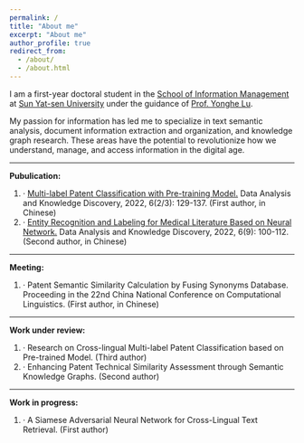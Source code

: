 ```yaml
---
permalink: /
title: "About me"
excerpt: "About me"
author_profile: true
redirect_from: 
  - /about/
  - /about.html
---
```


I am a first-year doctoral student in the [School of Information Management](https://ischool.sysu.edu.cn/) at [Sun Yat-sen University](https://www.sysu.edu.cn/sysuen/) under the guidance of [Prof. Yonghe Lu](https://ischool.sysu.edu.cn/zh-hans/teacher/luyonghe). 

My passion for information has led me to specialize in text semantic analysis, document information extraction and organization, and knowledge graph research. These areas have the potential to revolutionize how we understand, manage, and access information in the digital age.  


------------------------------------------------------------------------------------------  

**Pubulication:**

1. · [Multi-label Patent Classification with Pre-training Model.](https://www.webofscience.com/wos/alldb/full-record/CSCD:7189628) Data Analysis and Knowledge Discovery, 2022, 6(2/3): 129-137. (First author, in Chinese)
2. · [Entity Recognition and Labeling for Medical Literature Based on Neural Network.](https://www.webofscience.com/wos/alldb/full-record/CSCD:7321735) Data Analysis and Knowledge Discovery, 2022, 6(9): 100-112. (Second author, in Chinese)
------------------------------------------------------------------------------------------  

**Meeting:**

1. · Patent Semantic Similarity Calculation by Fusing Synonyms Database. Proceeding in the 22nd China National Conference on Computational Linguistics. (First author, in Chinese)
------------------------------------------------------------------------------------------  

**Work under review:**

1. · Research on Cross-lingual Multi-label Patent Classification based on Pre-trained Model. (Third author)
2. · Enhancing Patent Technical Similarity Assessment through Semantic Knowledge Graphs. (Second author)
------------------------------------------------------------------------------------------  

**Work in progress:**

1. · A Siamese Adversarial Neural Network for Cross-Lingual Text Retrieval. (First author)




